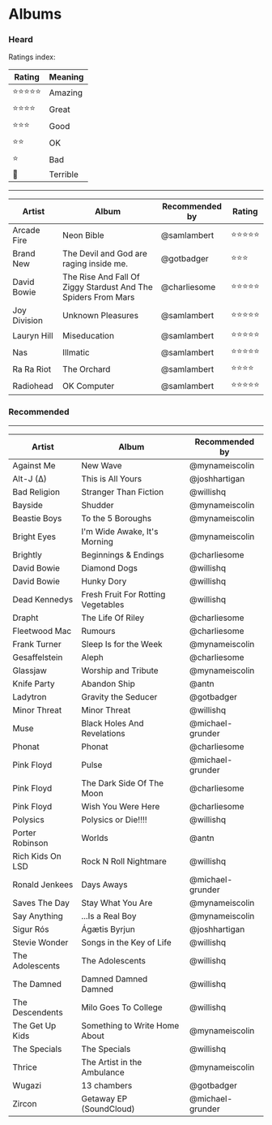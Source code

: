 # Albums

### Heard

Ratings index:

| Rating | Meaning |
|---|---|
| :star::star::star::star::star: | Amazing |
| :star::star::star::star: | Great |
| :star::star::star: | Good |
| :star::star: | OK |
| :star: | Bad |
| :hankey: | Terrible|


----------
| Artist  | Album  | Recommended by | Rating   |
|---|---|---|---|
|  Arcade Fire | Neon Bible  |  @samlambert | :star::star::star::star::star:|
|  Brand New  |  The Devil and God are raging inside me. |  @gotbadger | :star::star::star: |
|  David Bowie | The Rise And Fall Of Ziggy Stardust And The Spiders From Mars | @charliesome | :star::star::star::star::star:|
|  Joy Division | Unknown Pleasures  |  @samlambert | :star::star::star::star::star:|
|  Lauryn Hill | Miseducation  |  @samlambert | :star::star::star::star::star:|
|  Nas | Illmatic  |  @samlambert | :star::star::star::star::star:|
|  Ra Ra Riot | The Orchard  |  @samlambert | :star::star::star::star:|
|  Radiohead | OK Computer  |  @samlambert | :star::star::star::star::star:|

### Recommended
----------
| Artist  | Album  | Recommended by |
|---|---|---|
| Against Me | New Wave | @mynameiscolin |
| Alt-J (∆) | This is All Yours | @joshhartigan |
| Bad Religion | Stranger Than Fiction | @willishq |
| Bayside | Shudder | @mynameiscolin |
| Beastie Boys | To the 5 Boroughs | @mynameiscolin |
| Bright Eyes | I'm Wide Awake, It's Morning | @mynameiscolin |
| Brightly | Beginnings & Endings | @charliesome |
| David Bowie | Diamond Dogs | @willishq |
| David Bowie | Hunky Dory | @willishq |
| Dead Kennedys | Fresh Fruit For Rotting Vegetables | @willishq |
| Drapht | The Life Of Riley | @charliesome |
| Fleetwood Mac | Rumours | @charliesome |
| Frank Turner | Sleep Is for the Week | @mynameiscolin |
| Gesaffelstein | Aleph | @charliesome |
| Glassjaw | Worship and Tribute | @mynameiscolin |
| Knife Party | Abandon Ship | @antn |
| Ladytron | Gravity the Seducer | @gotbadger |
| Minor Threat | Minor Threat | @willishq |
| Muse | Black Holes And Revelations | @michael-grunder |
| Phonat | Phonat | @charliesome |
| Pink Floyd | Pulse | @michael-grunder |
| Pink Floyd | The Dark Side Of The Moon | @charliesome |
| Pink Floyd | Wish You Were Here | @charliesome |
| Polysics | Polysics or Die!!!! | @willishq |
| Porter Robinson | Worlds | @antn |
| Rich Kids On LSD | Rock N Roll Nightmare | @willishq |
| Ronald Jenkees | Days Aways | @michael-grunder |
| Saves The Day | Stay What You Are | @mynameiscolin |
| Say Anything | ...Is a Real Boy | @mynameiscolin |
| Sigur Rós | Ágætis Byrjun | @joshhartigan |
| Stevie Wonder | Songs in the Key of Life | @willishq |
| The Adolescents | The Adolescents | @willishq |
| The Damned | Damned Damned Damned | @willishq |
| The Descendents | Milo Goes To College | @willishq |
| The Get Up Kids | Something to Write Home About | @mynameiscolin |
| The Specials | The Specials | @willishq |
| Thrice | The Artist in the Ambulance | @mynameiscolin |
| Wugazi | 13 chambers | @gotbadger |
| Zircon | Getaway EP (SoundCloud) | @michael-grunder |
